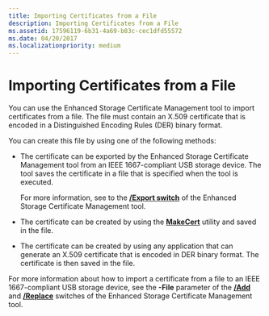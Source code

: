 ```yaml
---
title: Importing Certificates from a File
description: Importing Certificates from a File
ms.assetid: 17596119-6b31-4a69-b83c-cec1dfd55572
ms.date: 04/20/2017
ms.localizationpriority: medium
---
```


# Importing Certificates from a File


You can use the Enhanced Storage Certificate Management tool to import certificates from a file. The file must contain an X.509 certificate that is encoded in a Distinguished Encoding Rules (DER) binary format.

You can create this file by using one of the following methods:

-   The certificate can be exported by the Enhanced Storage Certificate Management tool from an IEEE 1667-compliant USB storage device. The tool saves the certificate in a file that is specified when the tool is executed.

    For more information, see to the [**/Export switch**](-export-switch.md) of the Enhanced Storage Certificate Management tool.

-   The certificate can be created by using the [**MakeCert**](makecert.md) utility and saved in the file.

-   The certificate can be created by using any application that can generate an X.509 certificate that is encoded in DER binary format. The certificate is then saved in the file.

For more information about how to import a certificate from a file to an IEEE 1667-compliant USB storage device, see the **-File** parameter of the [**/Add**](enhstor-add-switch.md) and [**/Replace**](-replace-switch.md) switches of the Enhanced Storage Certificate Management tool.

 

 





